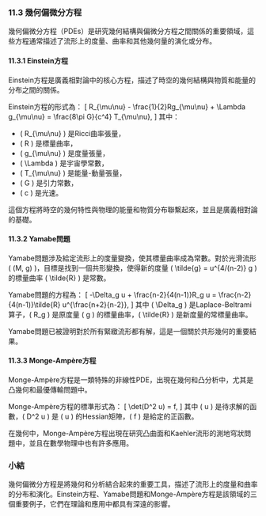 ### 11.3 幾何偏微分方程

幾何偏微分方程（PDEs）是研究幾何結構與偏微分方程之間關係的重要領域，這些方程通常描述了流形上的度量、曲率和其他幾何量的演化或分布。

#### 11.3.1 Einstein方程

Einstein方程是廣義相對論中的核心方程，描述了時空的幾何結構與物質和能量的分布之間的關係。

Einstein方程的形式為：
\[
R_{\mu\nu} - \frac{1}{2}Rg_{\mu\nu} + \Lambda g_{\mu\nu} = \frac{8\pi G}{c^4} T_{\mu\nu},
\]
其中：
- \( R_{\mu\nu} \) 是Ricci曲率張量，
- \( R \) 是標量曲率，
- \( g_{\mu\nu} \) 是度量張量，
- \( \Lambda \) 是宇宙學常數，
- \( T_{\mu\nu} \) 是能量-動量張量，
- \( G \) 是引力常數，
- \( c \) 是光速。

這個方程將時空的幾何特性與物理的能量和物質分布聯繫起來，並且是廣義相對論的基礎。

#### 11.3.2 Yamabe問題

Yamabe問題涉及給定流形上的度量變換，使其標量曲率成為常數。對於光滑流形 \( (M, g) \)，目標是找到一個共形變換，使得新的度量 \( \tilde{g} = u^{4/(n-2)} g \) 的標量曲率 \( \tilde{R} \) 是常數。

Yamabe問題的方程為：
\[
-\Delta_g u + \frac{n-2}{4(n-1)}R_g u = \frac{n-2}{4(n-1)}\tilde{R} u^{\frac{n+2}{n-2}},
\]
其中 \( \Delta_g \) 是Laplace-Beltrami算子，\( R_g \) 是原度量 \( g \) 的標量曲率，\( \tilde{R} \) 是新度量的常標量曲率。

Yamabe問題已被證明對於所有緊緻流形都有解，這是一個關於共形幾何的重要結果。

#### 11.3.3 Monge-Ampère方程

Monge-Ampère方程是一類特殊的非線性PDE，出現在幾何和凸分析中，尤其是凸幾何和最優傳輸問題中。

Monge-Ampère方程的標準形式為：
\[
\det(D^2 u) = f,
\]
其中 \( u \) 是待求解的函數，\( D^2 u \) 是 \( u \) 的Hessian矩陣，\( f \) 是給定的正函數。

在幾何中，Monge-Ampère方程出現在研究凸曲面和Kaehler流形的測地穹狀問題中，並且在數學物理中也有許多應用。

### 小結

幾何偏微分方程是將幾何和分析結合起來的重要工具，描述了流形上的度量和曲率的分布和演化。Einstein方程、Yamabe問題和Monge-Ampère方程是該領域的三個重要例子，它們在理論和應用中都具有深遠的影響。